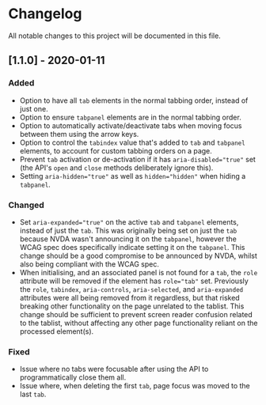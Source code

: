 # Changelog

All notable changes to this project will be documented in this file.

## [1.1.0] - 2020-01-11

### Added

-   Option to have all `tab` elements in the normal tabbing order, instead of just one.
-   Option to ensure `tabpanel` elements are in the normal tabbing order.
-   Option to automatically activate/deactivate tabs when moving focus between them using the arrow keys.
-   Option to control the `tabindex` value that's added to `tab` and `tabpanel` elements, to account for custom tabbing orders on a page.
-   Prevent `tab` activation or de-activation if it has `aria-disabled="true"` set (the API's `open` and `close` methods deliberately ignore this).
-   Setting `aria-hidden="true"` as well as `hidden="hidden"` when hiding a `tabpanel`.

### Changed

-   Set `aria-expanded="true"` on the active `tab` and `tabpanel` elements, instead of just the `tab`. This was originally being set on just the `tab` because NVDA wasn't announcing it on the `tabpanel`, however the WCAG spec does specifically indicate setting it on the `tabpanel`. This change should be a good compromise to be announced by NVDA, whilst also being compliant with the WCAG spec.
-   When initialising, and an associated panel is not found for a `tab`, the `role` attribute will be removed if the element has `role="tab"` set. Previously the `role`, `tabindex`, `aria-controls`, `aria-selected`, and `aria-expanded` attributes were all being removed from it regardless, but that risked breaking other functionality on the page unrelated to the tablist. This change should be sufficient to prevent screen reader confusion related to the tablist, without affecting any other page functionality reliant on the processed element(s).

### Fixed

-   Issue where no tabs were focusable after using the API to programmatically close them all.
-   Issue where, when deleting the first `tab`, page focus was moved to the last `tab`.
